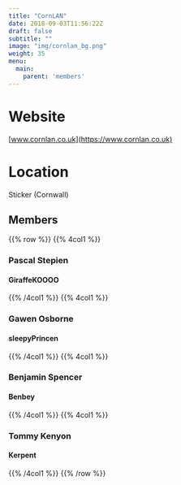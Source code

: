 ```yaml
---
title: "CornLAN"
date: 2018-09-03T11:56:22Z
draft: false
subtitle: ""
image: "img/cornlan_bg.png"
weight: 35
menu:
  main:
    parent: 'members'
---
```

# Website
[www.cornlan.co.uk](https://www.cornlan.co.uk)
# Location
Sticker (Cornwall)

## Members
{{% row %}}
{{% 4col1 %}}
### Pascal Stepien
#### GiraffeKOOOO
{{% /4col1 %}}
{{% 4col1 %}}
### Gawen Osborne
#### sleepyPrincen
{{% /4col1 %}}
{{% 4col1 %}}
### Benjamin Spencer
#### Benbey
{{% /4col1 %}}
{{% 4col1 %}}
### Tommy Kenyon
#### Kerpent
{{% /4col1 %}}
{{% /row %}}
